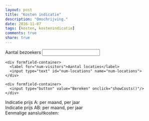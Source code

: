 ```yaml
---
layout: post
title: "Kosten indicatie"
description: "Omschrijving."
date: 2016-11-07
tags: [kosten, kostenindicatie]
comments: true
share: true
---
```


<form action="">
    <div formfield-container>
      <label for="num-visitors">Aantal bezoekers</label>
      <input type="text" id="num-visitors" name="num-visitors">
    </div>

    <div formfield-container>
      <label for="num-visitors">Aantal locaties</label>
      <input type="text" id="num-locations" name="num-locations">
    </div>

    <div formfield-container>
      <input type="button" value="Bereken" onclick="showCosts()"/>
    </div>
</form>
<div class="result-container">
    <span class="label">Indicatie prijs A: </span>
    <span class="result" id="resultAMonth"></span>
    <span> per maand,</span>
    <span class="result" id="resultA"></span>
    <span> per jaar</span>
  </div>

  <div class="result-container">
    <span class="label">Indicatie prijs AB: </span>
    <span class="result" id="resultABMonth"></span>
    <span> per maand,</span>
    <span class="result" id="resultAB"></span>
    <span> per jaar</span>
  </div>

  <div class="result-container">
    <span class="label">Eenmalige aansluitkosten: </span>
    <span class="result" id="connectionFee"></span>
  </div>
  
<script>

    function showCosts() {
      var inputVisitors = document.getElementById('num-visitors').value,
          inputLocations = document.getElementById('num-locations').value
          ;
      if (inputVisitors == "") {
        inputVisitors = 0;
      }

      if (inputLocations == "") {
        inputLocations = 0;
<form action="" id="kosten-indicatie">
    <div class="formfield-container">
      <label for="num-visitors">Aantal bezoekers</label>
      <input type="text" id="num-visitors" name="num-visitors">
    </div>

    <div class="formfield-container">
      <label for="num-visitors">Aantal locaties</label>
      <input type="text" id="num-locations" name="num-locations">
    </div>

    <div class="formfield-container">
      <input type="button" value="Bereken" onclick="showCosts()"/>
    </div>
  </form>

  <div id="kosten-indicatie-result">
    <div class="result-container">
      <span class="label">Indicatie prijs A: </span>
      <span class="result" id="resultAMonth"></span>
      <span> per maand,</span>
      <span class="result" id="resultA"></span>
      <span> per jaar</span>
    </div>

    <div class="result-container">
      <span class="label">Indicatie prijs AB: </span>
      <span class="result" id="resultABMonth"></span>
      <span> per maand,</span>
      <span class="result" id="resultAB"></span>
      <span> per jaar</span>
    </div>

    <div class="result-container">
      <span class="label">Eenmalige aansluitkosten: </span>
      <span class="result" id="connectionFee"></span>
    </div>
  </div>

  <script>

    function showCosts() {
      var inputVisitors = document.getElementById('num-visitors').value,
          inputLocations = document.getElementById('num-locations').value
          ;
      if (inputVisitors == "") {
        inputVisitors = 0;
      }

      if (inputLocations == "") {
        inputLocations = 0;
      }


      var result = calculateCosts(parseInt(inputVisitors), parseInt(inputLocations)),
          unit = '€',
          cents = ',-';


        document.getElementById('resultA').textContent        = unit + parseInt(result.priceA) + cents;
        document.getElementById('resultAMonth').textContent   = unit + parseInt(result.priceA / 12) + cents;
        document.getElementById('resultAB').textContent       = unit + parseInt(result.priceAB) + cents;
        document.getElementById('resultABMonth').textContent  = unit + parseInt(result.priceAB / 12) + cents;
        document.getElementById('connectionFee').textContent  = unit + parseInt(result.connectionFee) + cents;

        var resultContainer = document.getElementById('kosten-indicatie-result');
        if (resultContainer) {
          resultContainer.className = 'show';
        }
    }

//     reductie 40% bij aantal > 40k, 20% bij aantal tussen 20-40k
    function calculateCosts(numVisitors, numLocations) {
      var rateA = .6,
          rateAB = .8,
          priceA = 0,
          priceAB = 0,
          priceAMonth  = 0,
          priceABMonth = 0,
          feeBasic = 6000,
          feeNext = 4000,
          connectionFee = 0,
          limitVisitors_1 = 20000,
          limitVisitors_2 = 40000
      ;

      if ( numVisitors > limitVisitors_2 ){

        priceA = parseInt(numVisitors - limitVisitors_2) * rateA * (1-0.4) + limitVisitors_1 * rateA * (1.8);
        priceAB = (numVisitors - limitVisitors_2) *rateAB * (1-0.4) + limitVisitors_1 * rateAB * (1.8) ;

      } else if (numVisitors > limitVisitors_1) {

        priceA = (numVisitors - limitVisitors_1) * rateA * (1-0.2) + limitVisitors_1 * rateA;
        priceAB = (numVisitors - limitVisitors_1) * rateAB*(1-0.2) + limitVisitors_1 * rateAB;

      } else {

        priceA = numVisitors * rateA;
        priceAB = numVisitors * rateAB;

      }

      if(numLocations > 1) {

        connectionFee = feeBasic + (numLocations - 1) * feeNext;

      } else {

        connectionFee = feeBasic;

      }

      return ({"priceA":priceA, "priceAB":priceAB, "connectionFee":connectionFee});
    }

  </script>
  
